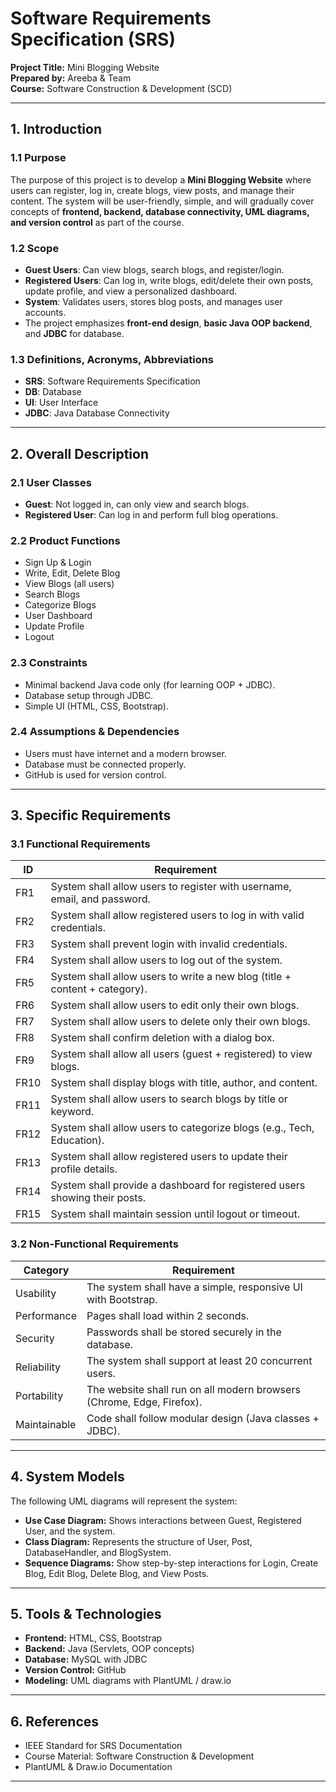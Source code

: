 # Software Requirements Specification (SRS)

**Project Title:** Mini Blogging Website  
**Prepared by:** Areeba & Team  
**Course:** Software Construction & Development (SCD)  

---

## 1. Introduction

### 1.1 Purpose
The purpose of this project is to develop a **Mini Blogging Website** where users can register, log in, create blogs, view posts, and manage their content. The system will be user-friendly, simple, and will gradually cover concepts of **frontend, backend, database connectivity, UML diagrams, and version control** as part of the course.

### 1.2 Scope
- **Guest Users**: Can view blogs, search blogs, and register/login.  
- **Registered Users**: Can log in, write blogs, edit/delete their own posts, update profile, and view a personalized dashboard.  
- **System**: Validates users, stores blog posts, and manages user accounts.  
- The project emphasizes **front-end design**, **basic Java OOP backend**, and **JDBC** for database.  

### 1.3 Definitions, Acronyms, Abbreviations
- **SRS**: Software Requirements Specification  
- **DB**: Database  
- **UI**: User Interface  
- **JDBC**: Java Database Connectivity  

---

## 2. Overall Description

### 2.1 User Classes
- **Guest**: Not logged in, can only view and search blogs.  
- **Registered User**: Can log in and perform full blog operations.  

### 2.2 Product Functions
- Sign Up & Login  
- Write, Edit, Delete Blog  
- View Blogs (all users)  
- Search Blogs  
- Categorize Blogs  
- User Dashboard  
- Update Profile  
- Logout  

### 2.3 Constraints
- Minimal backend Java code only (for learning OOP + JDBC).  
- Database setup through JDBC.  
- Simple UI (HTML, CSS, Bootstrap).  

### 2.4 Assumptions & Dependencies
- Users must have internet and a modern browser.  
- Database must be connected properly.  
- GitHub is used for version control.  

---

## 3. Specific Requirements

### 3.1 Functional Requirements

| ID     | Requirement                                                                 |
|--------|------------------------------------------------------------------------------|
| FR1    | System shall allow users to register with username, email, and password.    |
| FR2    | System shall allow registered users to log in with valid credentials.       |
| FR3    | System shall prevent login with invalid credentials.                        |
| FR4    | System shall allow users to log out of the system.                          |
| FR5    | System shall allow users to write a new blog (title + content + category).  |
| FR6    | System shall allow users to edit only their own blogs.                      |
| FR7    | System shall allow users to delete only their own blogs.                    |
| FR8    | System shall confirm deletion with a dialog box.                            |
| FR9    | System shall allow all users (guest + registered) to view blogs.            |
| FR10   | System shall display blogs with title, author, and content.                 |
| FR11   | System shall allow users to search blogs by title or keyword.               |
| FR12   | System shall allow users to categorize blogs (e.g., Tech, Education).       |
| FR13   | System shall allow registered users to update their profile details.        |
| FR14   | System shall provide a dashboard for registered users showing their posts.  |
| FR15   | System shall maintain session until logout or timeout.                      |

### 3.2 Non-Functional Requirements

| Category      | Requirement                                                                 |
|---------------|-----------------------------------------------------------------------------|
| Usability     | The system shall have a simple, responsive UI with Bootstrap.              |
| Performance   | Pages shall load within 2 seconds.                                         |
| Security      | Passwords shall be stored securely in the database.                        |
| Reliability   | The system shall support at least 20 concurrent users.                     |
| Portability   | The website shall run on all modern browsers (Chrome, Edge, Firefox).      |
| Maintainable  | Code shall follow modular design (Java classes + JDBC).                    |

---

## 4. System Models

The following UML diagrams will represent the system:

- **Use Case Diagram:** Shows interactions between Guest, Registered User, and the system.  
- **Class Diagram:** Represents the structure of User, Post, DatabaseHandler, and BlogSystem.  
- **Sequence Diagrams:** Show step-by-step interactions for Login, Create Blog, Edit Blog, Delete Blog, and View Posts.  

---

## 5. Tools & Technologies

- **Frontend:** HTML, CSS, Bootstrap  
- **Backend:** Java (Servlets, OOP concepts)  
- **Database:** MySQL with JDBC  
- **Version Control:** GitHub  
- **Modeling:** UML diagrams with PlantUML / draw.io  

---

## 6. References

- IEEE Standard for SRS Documentation  
- Course Material: Software Construction & Development  
- PlantUML & Draw.io Documentation  

---
